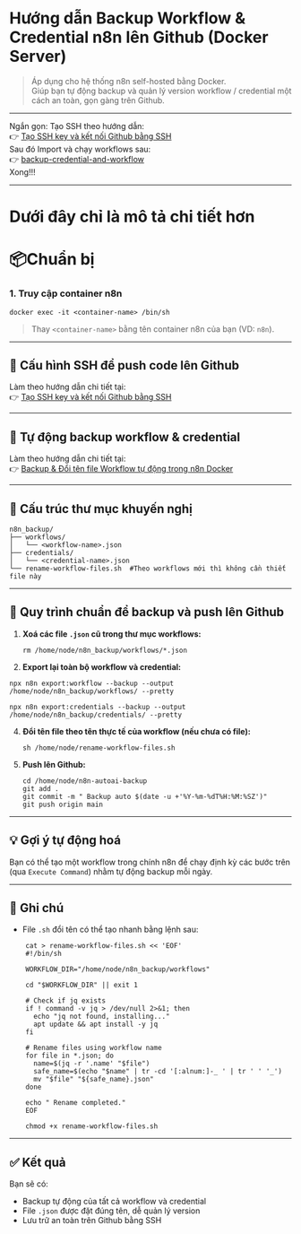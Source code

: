# Hướng dẫn Backup Workflow & Credential n8n lên Github (Docker Server)

> Áp dụng cho hệ thống n8n self-hosted bằng Docker.  
> Giúp bạn tự động backup và quản lý version workflow / credential một cách an toàn, gọn gàng trên Github.

* * *
Ngắn gọn: Tạo SSH theo hướng dẫn:  
👉 [Tạo SSH key và kết nối Github bằng SSH](https://community.autoai.asia/d/9-huong-dan-tao-ssh-key-va-clone-git-repository-bang-ssh-github)  
Sau đó Import và chạy workflows sau:  
👉 [backup-credential-and-workflow](https://community.autoai.asia/d/9-huong-dan-tao-ssh-key-va-clone-git-repository-bang-ssh-github)  
Xong!!!

* * *

# Dưới đây chỉ là mô tả chi tiết hơn

# 📦Chuẩn bị

### 1\. Truy cập container n8n

    docker exec -it <container-name> /bin/sh

> Thay `<container-name>` bằng tên container n8n của bạn (VD: `n8n`).

* * *

## 🔐 Cấu hình SSH để push code lên Github

Làm theo hướng dẫn chi tiết tại:  
👉 [Tạo SSH key và kết nối Github bằng SSH](https://community.autoai.asia/d/9-huong-dan-tao-ssh-key-va-clone-git-repository-bang-ssh-github)

* * *

## 🧠 Tự động backup workflow & credential

Làm theo hướng dẫn chi tiết tại:  
👉 [Backup & Đổi tên file Workflow tự động trong n8n Docker](https://community.autoai.asia/d/10-huong-dan-backup-va-doi-ten-file-workflow-tu-dong-trong-n8n-docker)

* * *

## 🧰 Cấu trúc thư mục khuyến nghị

    n8n_backup/
    ├── workflows/
    │   └── <workflow-name>.json
    ├── credentials/
    │   └── <credential-name>.json
    └── rename-workflow-files.sh  #Theo workflows mới thì không cần thiết file này

* * *

## 🔁 Quy trình chuẩn để backup và push lên Github

1.  **Xoá các file `.json` cũ trong thư mục workflows:**

        rm /home/node/n8n_backup/workflows/*.json

2.  **Export lại toàn bộ workflow và credential:**

```
npx n8n export:workflow --backup --output /home/node/n8n_backup/workflows/ --pretty
```

```
npx n8n export:credentials --backup --output /home/node/n8n_backup/credentials/ --pretty
```

4.  **Đổi tên file theo tên thực tế của workflow (nếu chưa có file):**

        sh /home/node/rename-workflow-files.sh

5.  **Push lên Github:**

        cd /home/node/n8n-autoai-backup
        git add .
        git commit -m " Backup auto $(date -u +'%Y-%m-%dT%H:%M:%SZ')"
        git push origin main

* * *

## 💡 Gợi ý tự động hoá

Bạn có thể tạo một workflow trong chính n8n để chạy định kỳ các bước trên (qua `Execute Command`) nhằm tự động backup mỗi ngày.

* * *

## 📌 Ghi chú

-   File `.sh` đổi tên có thể tạo nhanh bằng lệnh sau:
```
    cat > rename-workflow-files.sh << 'EOF'
    #!/bin/sh
    
    WORKFLOW_DIR="/home/node/n8n_backup/workflows"
    
    cd "$WORKFLOW_DIR" || exit 1
    
    # Check if jq exists
    if ! command -v jq > /dev/null 2>&1; then
      echo "jq not found, installing..."
      apt update && apt install -y jq
    fi
    
    # Rename files using workflow name
    for file in *.json; do
      name=$(jq -r '.name' "$file")
      safe_name=$(echo "$name" | tr -cd '[:alnum:]-_ ' | tr ' ' '_')
      mv "$file" "${safe_name}.json"
    done
    
    echo " Rename completed."
    EOF
    
    chmod +x rename-workflow-files.sh
```
* * *

## ✅ Kết quả

Bạn sẽ có:

-   Backup tự động của tất cả workflow và credential
-   File `.json` được đặt đúng tên, dễ quản lý version
-   Lưu trữ an toàn trên Github bằng SSH
